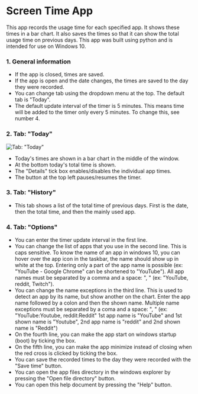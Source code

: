 # Screen Time App
This app records the usage time for each specified app. It shows these times in a bar chart. It also saves the times so that it can show the total usage time on previous days. This app was built using python and is intended for use on Windows 10.

### 1. General information
- If the app is closed, times are saved.
- If the app is open and the date changes, the times are saved to the day they were recorded.
- You can change tab using the dropdown menu at the top. The default tab is "Today".
- The default update interval of the timer is 5 minutes. This means time will be added to the timer only every 5 minutes. To change this, see number 4.

### 2. Tab: "Today"
![Tab: "Today"](https://i.imgur.com/q7yjwAE.png)
- Today's times are shown in a bar chart in the middle of the window.
- At the bottom today's total time is shown.
- The "Details" tick box enables/disables the individual app times.
- The button at the top left pauses/resumes the timer.

### 3. Tab: "History"
- This tab shows a list of the total time of previous days. First is the date, then the total time, and then the mainly used app.

### 4. Tab: "Options"
- You can enter the timer update interval in the first line.
- You can change the list of apps that you use in the second line. This is caps sensitive. To know the name of an app in windows 10, you can hover over the app icon in the taskbar, the name should show up in white at the top. Entering only a part of the app name is possible (ex: "YouTube - Google Chrome" can be shortened to "YouTube"). All app names must be separated by a comma and a space: ", " (ex: "YouTube, reddit, Twitch").
- You can change the name exceptions in the third line. This is used to detect an app by its name, but show another on the chart. Enter the app name followed by a colon and then the shown name. Multiple name exceptions must be separated by a coma and a space: ", " (ex: "YouTube:Youtube, reddit:Reddit" 1st app name is "YouTube" and 1st shown name is "Youtube", 2nd app name is "reddit" and 2nd shown name is "Reddit")
- On the fourth line, you can make the app start on windows startup (boot) by ticking the box.
- On the fifth line, you can make the app minimize instead of closing when the red cross is clicked by ticking the box.
- You can save the recorded times to the day they were recorded with the "Save time" button.
- You can open the app files directory in the windows explorer by pressing the "Open file directory" button.
- You can open this help document by pressing the "Help" button.
